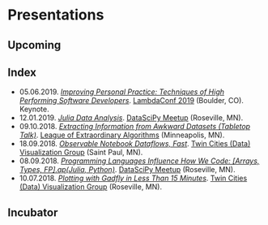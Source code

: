 # Presentations
## Upcoming

## Index
- 05.06.2019. *[Improving Personal Practice: Techniques of High Performing Software Developers](https://github.com/jagrafft/presentations/tree/master/improving_personal_practice)*. [LambdaConf 2019][lc2019] (Boulder, CO). Keynote.
- 12.01.2019. *[Julia Data Analysis](https://github.com/jagrafft/presentations/tree/master/julia_data_analysis)*. [DataSciPy Meetup][leam] (Roseville, MN).
- 09.10.2018. *[Extracting Information from Awkward Datasets (Tabletop Talk)](https://github.com/jagrafft/presentations/tree/master/extracting_info_awkward_datasets)*. [League of Extraordinary Algorithms][leam] (Minneapolis, MN).
- 18.09.2018. *[Observable Notebook Dataflows, Fast](https://beta.observablehq.com/@jagrafft/travel-time-for-nil-recurring-reps)*. [Twin Cities (Data) Visualization Group][tcvg] (Saint Paul, MN).
- 08.09.2018. *[Programming Languages Influence How We Code: \[Arrays, Types, FP\].ap(Julia, Python)](https://github.com/jagrafft/presentations/tree/master/arrays_types_fp_julia_python)*. [DataSciPy Meetup][leam] (Roseville, MN).
- 10.07.2018. *[Plotting with Gadfly in Less Than 15 Minutes](https://github.com/jagrafft/presentations/tree/master/plotting_w_gadfly_lt_15min)*. [Twin Cities (Data) Visualization Group][tcvg] (Roseville, MN).

## Incubator

[lc2019]: https://lambdaconf.zohobackstage.com/LambdaConf2019
[leam]: https://www.meetup.com/League-of-Extraordinary-Algorithms/
[tcvg]: https://www.meetup.com/Twin-Cities-Visualization-Group/